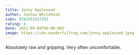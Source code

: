 ```yaml
---
title: Jonny Appleseed
author: Joshua Whitehead
isbn: 9781551527253
rating: 4
date: 2021-09-09T00:00:00Z
image: https://cdn.wonderfulfrog.com/jonny-appleseed.jpeg
---
```


Absolutely raw and gripping. Very often uncomfortable.

